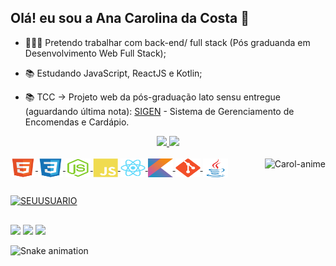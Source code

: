 ## Olá! eu sou a Ana Carolina da Costa :wave:

- 👩🏻‍💻 Pretendo trabalhar com back-end/ full stack (Pós graduanda em Desenvolvimento Web Full Stack);

- 📚 Estudando JavaScript, ReactJS e Kotlin;

- 📚 TCC -> Projeto web da pós-graduação lato sensu entregue (aguardando última nota): [SIGEN](https://sigen-frontend.herokuapp.com/) - Sistema de Gerenciamento de Encomendas e Cardápio.

<div align="center">
  <a href="https://github.com/anacarol-costa">
  <img height="180em" src="https://github-readme-stats.vercel.app/api?username=anacarol-costa&show_icons=true&theme=dracula&include_all_commits=true&count_private=true"/>
  <img height="180em" src="https://github-readme-stats.vercel.app/api/top-langs/?username=anacarol-costa&layout=compact&langs_count=7&theme=dracula"/>
</div>
<div style="display: inline_block"><br>
  <img align="center" alt="Carol-HTML" height="30" width="40" src="https://raw.githubusercontent.com/devicons/devicon/master/icons/html5/html5-original.svg">
  <img align="center" alt="Carol-CSS" height="30" width="40" src="https://raw.githubusercontent.com/devicons/devicon/master/icons/css3/css3-original.svg">  
  <img align="center" alt="Carol-nodejs" height="30" width="40" src="https://raw.githubusercontent.com/devicons/devicon/master/icons/nodejs/nodejs-original.svg">
  <img align="center" alt="Carol-Js" height="30" width="40" src="https://raw.githubusercontent.com/devicons/devicon/master/icons/javascript/javascript-plain.svg">  
  <img align="center" alt="Carol-React" height="30" width="40" src="https://raw.githubusercontent.com/devicons/devicon/master/icons/react/react-original.svg"> 
  <img align="center" alt="Carol-kotlin" height="30" width="40" src="https://raw.githubusercontent.com/devicons/devicon/master/icons/kotlin/kotlin-original.svg">
  <img align="center" alt="Carol-git" height="30" width="40" src="https://raw.githubusercontent.com/devicons/devicon/master/icons/git/git-original.svg">
  <img align="center" alt="Carol-java" height="30" width="40" src="https://raw.githubusercontent.com/devicons/devicon/master/icons/java/java-original.svg">
  <img align="right" alt="Carol-anime" src="https://cdn.discordapp.com/attachments/795358919417397249/825430589581688872/hi.gif">
</div>
  
  ##
  
  <div>
    <img src="https://komarev.com/ghpvc/?username=SEUUSUARIO&color=green" alt="SEUUSUARIO" /> 
  </div>  
  
  ##
  
  <div>    
  <a href="https://www.linkedin.com/in/ana-carolina-costa-91a74842/" target="_blank"><img src="https://img.shields.io/badge/-LinkedIn-%230077B5?style=for-the-badge&logo=linkedin&logoColor=white" target="_blank"></a> 
  <a href = "mailto:carol.costa2502@gmail.com"><img src="https://img.shields.io/badge/-Gmail-%23333?style=for-the-badge&logo=gmail&logoColor=white" target="_blank"></a>
 	<a href="https://www.twitch.tv/anacarolcost4" target="_blank"><img src="https://img.shields.io/badge/Twitch-9146FF?style=for-the-badge&logo=twitch&logoColor=white" target="_blank"></a>

![Snake animation](https://github.com/anacarol-costa/anacarol-costa/blob/output/github-contribution-grid-snake.svg) 

  </div>







